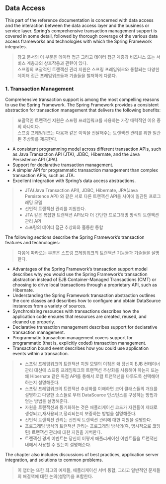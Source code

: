 ## Data Access

This part of the reference documentation is concerned with data access and the interaction between the data access layer and the business or service layer.
Spring’s comprehensive transaction management support is covered in some detail, followed by thorough coverage of the various data access frameworks and technologies with which the Spring Framework integrates.

> 참고 문서의 이 부분은 데이터 접근 그리고 데이터 접근 계층과 비즈니스 또는 서비스 계층과의 상호작용과 관련이 있다.  
> 스프링의 포괄적인 트랜잭션 관리 지원은 스프링 프레임워크와 통합되는 다양한 데이터 접근 프레임워크들과
> 기술들을 철저하게 다룬다.

### 1. Transaction Management

Comprehensive transaction support is among the most compelling reasons to use the Spring Framework. The Spring Framework provides a consistent abstraction for transaction management that delivers the following benefits:
> 포괄적인 트랜잭션 지원은 스프링 프레임워크를 사용하는 가장 매력적인 이유 중의 하나이다.  
> 스프링 프레임워크는 다음과 같은 이익을 전달해주는 트랜잭션 관리를 위한 일관된 추상화를 제공한다.

- A consistent programming model across different transaction APIs, such as Java Transaction API (JTA), JDBC, Hibernate, and the Java Persistence API (JPA).
- Support for declarative transaction management.
- A simpler API for programmatic transaction management than complex transaction APIs, such as JTA.
- Excellent integration with Spring’s data access abstractions.
> - JTA(Java Transaction API), JDBC, Hibernate, JPA(Java Persistence API) 와 같은 서로 다른 트랜잭션 API들 사이에 일관된 프로그래밍 모델  
> - 선언적 트랜잭션 관리를 지원한다.   
> - JTA 같은 복잡한 트랜잭션 API보다 더 간단한 프로그래밍 방식의 트랜잭션 관리 API  
> - 스프링의 데이터 접근 추상화와 훌륭한 통합

The following sections describe the Spring Framework’s transaction features and technologies:
> 다음에 따라오는 부분은 스프링 프레임워크의 트랜잭션 기능들과 기술들을 설명한다.

- Advantages of the Spring Framework’s transaction support model describes why you would use the Spring Framework’s transaction abstraction instead of EJB Container-Managed Transactions (CMT) or choosing to drive local transactions through a proprietary API, such as Hibernate.
- Understanding the Spring Framework transaction abstraction outlines the core classes and describes how to configure and obtain DataSource instances from a variety of sources.
- Synchronizing resources with transactions describes how the application code ensures that resources are created, reused, and cleaned up properly.
- Declarative transaction management describes support for declarative transaction management.
- Programmatic transaction management covers support for programmatic (that is, explicitly coded) transaction management.
- Transaction bound event describes how you could use application events within a transaction.

> - 스프링 프레임워크의 트랜잭션 지원 모델의 이점은 왜 당신이 EJB 컨테이너 관리 대신에 스프링 프레임워크의 트랜잭션 추상화를 사용해야 하는지
> 또는 왜 Hibernate 같은 독점 API를 통해서 로컬 트랜잭션을 다루도록 선택해야 하는지 설명해준다.  
> - 스프링 프레임워크의 트랜잭션 추상화를 이해하면 코어 클래스들의 개요를 설명하고 다양한 소스들로 부터 DataSource 인스턴스를
> 구성하는 방법과 얻는 방법을 설명해준다.
> - 자원을 트랜잭션과 동기화하는 것은 애플리케이션 코드가 자원들이 제대로 생성되고,재사용되고,정리되는지 보증하는 방법을 설명해준다.
> - 선언적 트랜잭션 관리는 선언적 트랜잭션 관리에 대한 지원을 설명한다.
> - 프로그래밍 방식의 트랜잭션 관리는 프로그래밍 방식의(즉, 명시적으로 코딩된) 트랜잭션 관리에 대한 지원을 커버한다.
> - 트랜잭션 경계 이벤트는 당신이 어떻게 애플리케이션 이벤트들을 트랜잭션 내에서 사용할 수 있는지 설명해준다.

The chapter also includes discussions of best practices, application server integration, and solutions to common problems.

> 이 챕터는 또한 최고의 예제들, 애플리케이션 서버 통합, 그리고 일반적인 문제들의 해결책에 대한 논의(설명?)을 포함한다.
